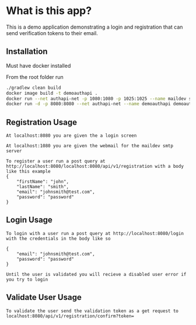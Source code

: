 # What is this app?

This is a demo application demonstrating a login and registration that can send verification tokens to their email.

## Installation

Must have docker installed

From the root folder run

```bash
./gradlew clean build
docker image build -t demoauthapi .
docker run --net authapi-net -p 1080:1080 -p 1025:1025 --name maildev soulteary/maildev
docker run -d -p 8080:8080 --net authapi-net --name demoauthapi demoauthapi

```

## Registration Usage

```
At localhost:8080 you are given the a login screen

At localhost:1080 you are given the webmail for the maildev smtp server

To register a user run a post query at http://localhost:8080/localhost:8080/api/v1/registration with a body like this example
{
	"firstName": "john",
	"lastName": "smith",
	"email": "johnsmith@test.com",
	"password": "password"
}
```

## Login Usage
```
To login with a user run a post query at http://localhost:8080/login with the credentials in the body like so

{
    "email": "johnsmith@test.com",
    "password": "password"
}

Until the user is validated you will recieve a disabled user error if you try to login
```

## Validate User Usage
```
To validate the user send the validation token as a get request to 
localhost:8080/api/v1/registration/confirm?token=
```